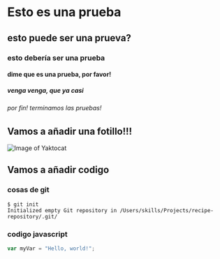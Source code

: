 # Esto es una prueba
## esto puede ser una prueva?
### esto debería ser una prueba
#### dime que es una prueba, por favor!
##### venga venga, que ya casi
###### por fin! terminamos las pruebas!


## Vamos a añadir una fotillo!!!
![Image of Yaktocat](https://octodex.github.com/images/yaktocat.png)

## Vamos a añadir codigo

### cosas de git
```
$ git init
Initialized empty Git repository in /Users/skills/Projects/recipe-repository/.git/
```
### codigo javascript
``` javascript
var myVar = "Hello, world!";
```
